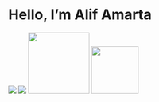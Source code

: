 # Hello, I’m Alif Amarta

[<img src="https://img.shields.io/badge/facebook-blue?style=for-the-badge&logo=facebook"/>](https://facebook.com/CaptainSlow21)
[<img src="https://img.shields.io/badge/Instagram-E4405F?style=for-the-badge&logo=instagram&logoColor=white"/>](https://instagram.com/alifamarta_)
[<img src="https://img.shields.io/badge/twitter%2Fx-black?style=for-the-badge&logo=x" width="123"/>](https://twitter.com/alifamarta_)
[<img src="https://img.shields.io/badge/github-white?style=for-the-badge&logo=github&logoColor=black" width="95"/>](https://github.com/alifamarta)
